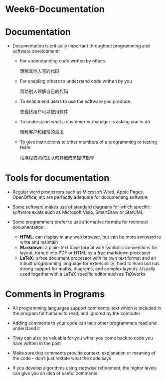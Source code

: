 # Week6-Documentation

# Documentation

* Documentation is critically important throughout programming and software development:

  * For understanding code written by others

    理解其他人写的代码
  * For enabling others to understand code written by you

    帮助别人理解自己的代码
  * To enable end users to use the software you produce

    使最终用户可以使用软件
  * To understand what a customer or manager is asking you to do

    理解客户和经理的需求
  * To give instructions to other members of a programming or testing team

    给编程或测试团队的其他成员提供指导

# Tools for documentation

* Regular word processors such as Microsoft Word, Apple Pages, OpenOffice, etc are perfectly adequate for documenting software

* Some software makes use of standard diagrams for which specific software exists such as Microsoft Visio, SmartDraw or StarUML

* Some programmers prefer to use alternative formats for technical documentation:

  * **HTML**: can display in any web browser, but can be more awkward to write and maintain
  * **Markdown**: a plain-text base format with symbolic conventions for layout, turned into PDF or HTML by a free markdown processor
  * **LaTeX**: a free document processor with its own text format and an inbuilt programming language for extensibility; hard to learn but has strong support for maths, diagrams, and complex layouts. Usually used together with a LaTeX specific editor such as TeXworks

# Comments in Programs

* All programming languages support comments: text which is included in the program for humans to read, and ignored by the computer

* Adding comments to your code can help other programmers read and understand it

* They can also be valuable for you when you come back to code you have written in the past

* Make sure that comments provide context, explanation or meaning of the code – don’t just restate what the code says

* If you develop algorithms using stepwise refinement, the higher levels can give you an idea of useful comments

‍
